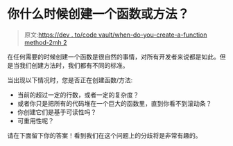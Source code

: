 # 你什么时候创建一个函数或方法？

> 原文:[https://dev . to/code vault/when-do-you-create-a-function method-2mh 2](https://dev.to/codevault/when-do-you-create-a-functionmethod-2mh2)

在任何需要的时候创建一个函数是很自然的事情，对所有开发者来说都是如此。但是当我们创建方法时，我们都有不同的标准。

当出现以下情况时，您是否正在创建函数/方法:

*   当前的超过一定的行数，或者一定的复杂度？
*   或者你只是把所有的代码堆在一个巨大的函数里，直到你看不到滚动条？
*   你创建它们是基于可读性吗？
*   可重用性呢？

请在下面留下你的答案！看到我们在这个问题上的分歧将是非常有趣的。